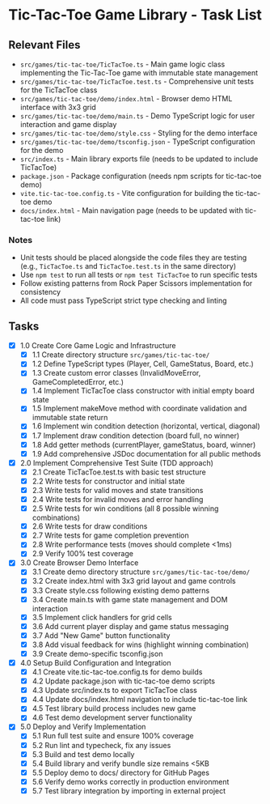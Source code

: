 # Tic-Tac-Toe Game Library - Task List

## Relevant Files

- `src/games/tic-tac-toe/TicTacToe.ts` - Main game logic class implementing the Tic-Tac-Toe game with immutable state management
- `src/games/tic-tac-toe/TicTacToe.test.ts` - Comprehensive unit tests for the TicTacToe class
- `src/games/tic-tac-toe/demo/index.html` - Browser demo HTML interface with 3x3 grid
- `src/games/tic-tac-toe/demo/main.ts` - Demo TypeScript logic for user interaction and game display
- `src/games/tic-tac-toe/demo/style.css` - Styling for the demo interface
- `src/games/tic-tac-toe/demo/tsconfig.json` - TypeScript configuration for the demo
- `src/index.ts` - Main library exports file (needs to be updated to include TicTacToe)
- `package.json` - Package configuration (needs npm scripts for tic-tac-toe demo)
- `vite.tic-tac-toe.config.ts` - Vite configuration for building the tic-tac-toe demo
- `docs/index.html` - Main navigation page (needs to be updated with tic-tac-toe link)

### Notes

- Unit tests should be placed alongside the code files they are testing (e.g., `TicTacToe.ts` and `TicTacToe.test.ts` in the same directory)
- Use `npm test` to run all tests or `npm test TicTacToe` to run specific tests
- Follow existing patterns from Rock Paper Scissors implementation for consistency
- All code must pass TypeScript strict type checking and linting

## Tasks

- [x] 1.0 Create Core Game Logic and Infrastructure
  - [x] 1.1 Create directory structure `src/games/tic-tac-toe/`
  - [x] 1.2 Define TypeScript types (Player, Cell, GameStatus, Board, etc.)
  - [x] 1.3 Create custom error classes (InvalidMoveError, GameCompletedError, etc.)
  - [x] 1.4 Implement TicTacToe class constructor with initial empty board state
  - [x] 1.5 Implement makeMove method with coordinate validation and immutable state return
  - [x] 1.6 Implement win condition detection (horizontal, vertical, diagonal)
  - [x] 1.7 Implement draw condition detection (board full, no winner)
  - [x] 1.8 Add getter methods (currentPlayer, gameStatus, board, winner)
  - [x] 1.9 Add comprehensive JSDoc documentation for all public methods

- [x] 2.0 Implement Comprehensive Test Suite (TDD approach)
  - [x] 2.1 Create TicTacToe.test.ts with basic test structure
  - [x] 2.2 Write tests for constructor and initial state
  - [x] 2.3 Write tests for valid moves and state transitions
  - [x] 2.4 Write tests for invalid moves and error handling
  - [x] 2.5 Write tests for win conditions (all 8 possible winning combinations)
  - [x] 2.6 Write tests for draw conditions
  - [x] 2.7 Write tests for game completion prevention
  - [x] 2.8 Write performance tests (moves should complete <1ms)
  - [x] 2.9 Verify 100% test coverage

- [x] 3.0 Create Browser Demo Interface
  - [x] 3.1 Create demo directory structure `src/games/tic-tac-toe/demo/`
  - [x] 3.2 Create index.html with 3x3 grid layout and game controls
  - [x] 3.3 Create style.css following existing demo patterns
  - [x] 3.4 Create main.ts with game state management and DOM interaction
  - [x] 3.5 Implement click handlers for grid cells
  - [x] 3.6 Add current player display and game status messaging
  - [x] 3.7 Add "New Game" button functionality
  - [x] 3.8 Add visual feedback for wins (highlight winning combination)
  - [x] 3.9 Create demo-specific tsconfig.json

- [x] 4.0 Setup Build Configuration and Integration
  - [x] 4.1 Create vite.tic-tac-toe.config.ts for demo builds
  - [x] 4.2 Update package.json with tic-tac-toe demo scripts
  - [x] 4.3 Update src/index.ts to export TicTacToe class
  - [x] 4.4 Update docs/index.html navigation to include tic-tac-toe link
  - [x] 4.5 Test library build process includes new game
  - [x] 4.6 Test demo development server functionality

- [x] 5.0 Deploy and Verify Implementation
  - [x] 5.1 Run full test suite and ensure 100% coverage
  - [x] 5.2 Run lint and typecheck, fix any issues
  - [x] 5.3 Build and test demo locally
  - [x] 5.4 Build library and verify bundle size remains <5KB
  - [x] 5.5 Deploy demo to docs/ directory for GitHub Pages
  - [x] 5.6 Verify demo works correctly in production environment
  - [x] 5.7 Test library integration by importing in external project